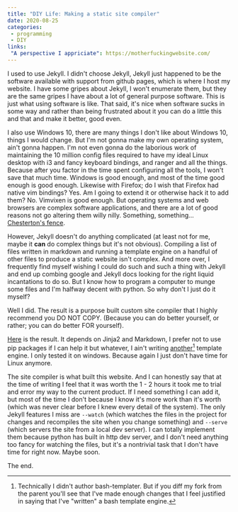 ```yaml
---
title: "DIY Life: Making a static site compiler"
date: 2020-08-25
categories:
 - programming
 - DIY
links:
 "A perspective I appriciate": https://motherfuckingwebsite.com/
---
```


I used to use Jekyll. I didn't choose Jekyll, Jekyll just happened to be the software available
with support from github pages, which is where I host my website. I have some gripes about Jekyll,
I won't enumerate them, but they are the same gripes I have about a lot of general purpose software.
This is just what using software is like. That said, it's nice when software sucks in some way and rather
than being frustrated about it you can do a little this and that and make it better, good even.

I also use Windows 10, there are many things I don't like about Windows 10, things I would change.
But I'm not gonna make my own operating system, ain't gonna happen. I'm not even gonna do the laborious
work of maintaining the 10 million config files required to have my ideal Linux desktop with i3 and fancy keyboard bindings,
and ranger and all the things. Because after you factor in the time spent configuring all the tools, I won't save that much time.
Windows is good enough, and most of the time good enough is good enough. Likewise with Firefox; do I wish that Firefox had native vim bindings? Yes.
Am I going to extend it or otherwise hack it to add them? No. Vimvixen is good enough.
But operating systems and web browsers are complex software applications, and there are a lot of good reasons not go altering them willy nilly.
Something, something... [Chesterton's fence](https://en.wikipedia.org/wiki/Wikipedia:Chesterton%27s_fence).

However, Jekyll doesn't do anything complicated (at least not for me, maybe it **can** do complex things but it's not obvious).
Compiling a list of files written in markdown and running a template engine on a handful of other files
to produce a static website isn't complex. And more over, I frequently find myself wishing I could do such and such a thing with Jekyll and end up
combing google and Jekyll docs looking for the right liquid incantations to do so. But I know how to program a computer to munge some files and I'm
halfway decent with python. So why don't I just do it myself?

Well I did. The result is a purpose built custom site compiler that I highly recommend you DO NOT COPY. (Because you can do better yourself, or 
rather; you can do better FOR yourself).

[Here](https://github.com/owenstranathan/static-markdown-site-compiler) is the result. It depends on Jinja2 and Markdown, I prefer not to use pip packages if I can help it but whatever, I ain't writing [another](https://github.com/owenstranathan/bash-templater)[^1] template
engine.
I only tested it on windows. Because again I just don't have time for Linux anymore.

The site compiler is what built this website. And I can honestly say that at the time of writing I feel that it was worth the 1 - 2 hours it took me to trial and error my way to the current product.
If I need something I can add it, but most of the time I don't because I know it's more work than it's worth (which was never clear before I knew every detail of the system).
The only Jekyll features I miss are `--watch` (which watches the files in the project for changes and recompiles the site when you change something) and `--serve` (which servers the site from a local dev server).
I can totally implement them because python has built in http dev server, and I don't need anything too fancy for watching the files, but it's a nontrivial task that I don't have time for right now. Maybe soon.

The end.

[^1]: Technically I didn't author bash-templater. But if you diff my fork from the parent you'll see that I've made enough changes that I feel justified in saying that I've "written" a bash template engine.
